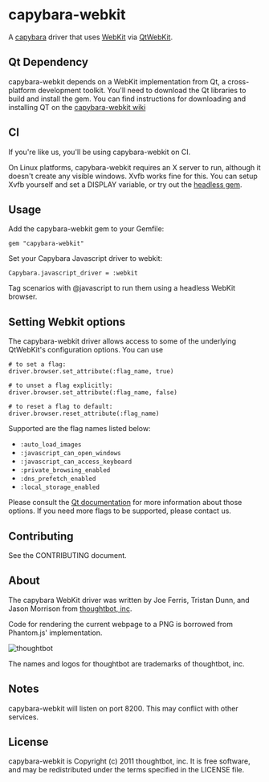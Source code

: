 capybara-webkit
===============

A [capybara](https://github.com/jnicklas/capybara) driver that uses [WebKit](http://webkit.org) via [QtWebKit](http://doc.qt.nokia.com/4.7/qtwebkit.html).

Qt Dependency
-------------

capybara-webkit depends on a WebKit implementation from Qt, a cross-platform
development toolkit. You'll need to download the Qt libraries to build and
install the gem. You can find instructions for downloading and installing QT on
the [capybara-webkit wiki](https://github.com/thoughtbot/capybara-webkit/wiki/Installing-QT)

CI
--

If you're like us, you'll be using capybara-webkit on CI.

On Linux platforms, capybara-webkit requires an X server to run, although it doesn't create any visible windows. Xvfb works fine for this. You can setup Xvfb yourself and set a DISPLAY variable, or try out the [headless gem](https://github.com/leonid-shevtsov/headless).

Usage
-----

Add the capybara-webkit gem to your Gemfile:

    gem "capybara-webkit"

Set your Capybara Javascript driver to webkit:

    Capybara.javascript_driver = :webkit

Tag scenarios with @javascript to run them using a headless WebKit browser.

Setting Webkit options
----------------------

The capybara-webkit driver allows access to some of the underlying QtWebKit's
configuration options. You can use

    # to set a flag:
    driver.browser.set_attribute(:flag_name, true)

    # to unset a flag explicitly:
    driver.browser.set_attribute(:flag_name, false)

    # to reset a flag to default:
    driver.browser.reset_attribute(:flag_name)

Supported are the flag names listed below:

* `:auto_load_images`
* `:javascript_can_open_windows`
* `:javascript_can_access_keyboard`
* `:private_browsing_enabled`
* `:dns_prefetch_enabled`
* `:local_storage_enabled`

Please consult the [Qt documentation](http://doc.qt.nokia.com/stable/qwebsettings.html#WebAttribute-enum)
for more information about those options. If you need more flags to be supported,
please contact us.

Contributing
------------

See the CONTRIBUTING document.

About
-----

The capybara WebKit driver was written by Joe Ferris, Tristan Dunn, and Jason Morrison from [thoughtbot, inc](http://thoughtbot.com/community).

Code for rendering the current webpage to a PNG is borrowed from Phantom.js' implementation.

![thoughtbot](http://thoughtbot.com/images/tm/logo.png)

The names and logos for thoughtbot are trademarks of thoughtbot, inc.

Notes
-----

capybara-webkit will listen on port 8200. This may conflict with other services.

License
-------

capybara-webkit is Copyright (c) 2011 thoughtbot, inc. It is free software, and may be redistributed under the terms specified in the LICENSE file.
